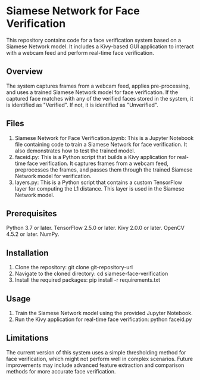 # Siamese Network for Face Verification

This repository contains code for a face verification system based on a Siamese Network model. It includes a Kivy-based GUI application to interact with a webcam feed and perform real-time face verification.

## Overview
The system captures frames from a webcam feed, applies pre-processing, and uses a trained Siamese Network model for face verification. If the captured face matches with any of the verified faces stored in the system, it is identified as "Verified". If not, it is identified as "Unverified".

## Files
1. Siamese Network for Face Verification.ipynb: This is a Jupyter Notebook file containing code to train a Siamese Network for face verification. It also demonstrates how to test the trained model.
2. faceid.py: This is a Python script that builds a Kivy application for real-time face verification. It captures frames from a webcam feed, preprocesses the frames, and passes them through the trained Siamese Network model for verification.
3. layers.py: This is a Python script that contains a custom TensorFlow layer for computing the L1 distance. This layer is used in the Siamese Network model.

## Prerequisites
Python 3.7 or later.
TensorFlow 2.5.0 or later.
Kivy 2.0.0 or later.
OpenCV 4.5.2 or later.
NumPy.

## Installation
1. Clone the repository:
  git clone git-repository-url
2. Navigate to the cloned directory:
  cd siamese-face-verification
3. Install the required packages:
  pip install -r requirements.txt

## Usage
1. Train the Siamese Network model using the provided Jupyter Notebook.
2. Run the Kivy application for real-time face verification:
  python faceid.py

## Limitations
The current version of this system uses a simple thresholding method for face verification, which might not perform well in complex scenarios. Future improvements may include advanced feature extraction and comparison methods for more accurate face verification.


